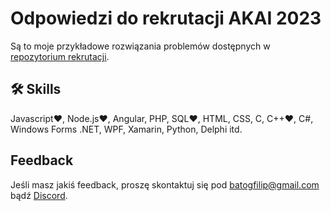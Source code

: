 # Odpowiedzi do rekrutacji AKAI 2023

Są to moje przykładowe rozwiązania problemów dostępnych w [repozytorium rekrutacji](https://github.com/akai-org/rekrutacja).


## 🛠 Skills
Javascript❤️, Node.js❤️, Angular, PHP, SQL❤️, HTML, CSS, C, C++❤️, C#, Windows Forms .NET, WPF, Xamarin, Python, Delphi itd. 

## Feedback

Jeśli masz jakiś feedback, proszę skontaktuj się pod batogfilip@gmail.com bądź [Discord](https://discordapp.com/users/314829334965780480).

